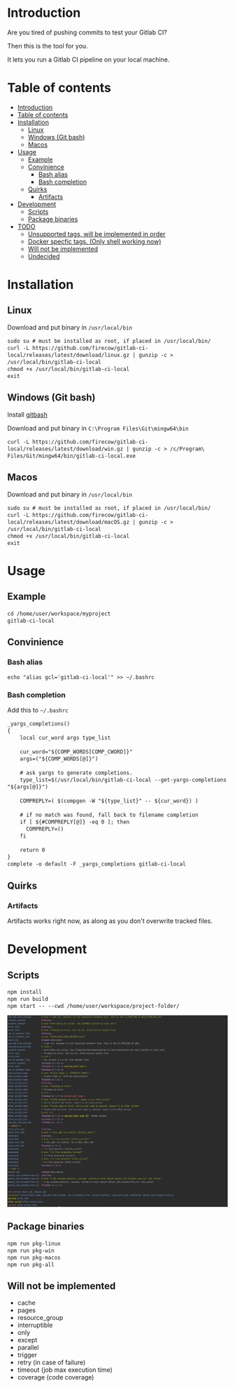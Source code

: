 # Introduction
Are you tired of pushing commits to test your Gitlab CI?

Then this is the tool for you.

It lets you run a Gitlab CI pipeline on your local machine.

# Table of contents
   * [Introduction](#introduction)
   * [Table of contents](#table-of-contents)
   * [Installation](#installation)
      * [Linux](#linux)
      * [Windows (Git bash)](#windows-git-bash)
      * [Macos](#macos)
   * [Usage](#usage)
      * [Example](#example)
      * [Convinience](#convinience)
         * [Bash alias](#bash-alias)
         * [Bash completion](#bash-completion)
      * [Quirks](#quirks)
         * [Artifacts](#artifacts)
   * [Development](#development)
      * [Scripts](#scripts)
      * [Package binaries](#package-binaries)
   * [TODO](#todo)
      * [Unsupported tags, will be implemented in order](#unsupported-tags-will-be-implemented-in-order)
      * [Docker specfic tags. (Only shell working now)](#docker-specfic-tags-only-shell-working-now)
      * [Will not be implemented](#will-not-be-implemented)
      * [Undecided](#undecided)

# Installation
## Linux
Download and put binary in `/usr/local/bin`

```
sudo su # must be installed as root, if placed in /usr/local/bin/
curl -L https://github.com/firecow/gitlab-ci-local/releases/latest/download/linux.gz | gunzip -c > /usr/local/bin/gitlab-ci-local
chmod +x /usr/local/bin/gitlab-ci-local
exit
```
    
## Windows (Git bash)
Install [gitbash](https://git-scm.com/downloads)

Download and put binary in `C:\Program Files\Git\mingw64\bin`

```
curl -L https://github.com/firecow/gitlab-ci-local/releases/latest/download/win.gz | gunzip -c > /c/Program\ Files/Git/mingw64/bin/gitlab-ci-local.exe
```

## Macos
Download and put binary in `/usr/local/bin`

```
sudo su # must be installed as root, if placed in /usr/local/bin/
curl -L https://github.com/firecow/gitlab-ci-local/releases/latest/download/macOS.gz | gunzip -c > /usr/local/bin/gitlab-ci-local
chmod +x /usr/local/bin/gitlab-ci-local
exit
```

# Usage
## Example

```
cd /home/user/workspace/myproject
gitlab-ci-local
```

## Convinience
### Bash alias
```
echo "alias gcl='gitlab-ci-local'" >> ~/.bashrc
```

### Bash completion

Add this to `~/.bashrc`
```
_yargs_completions()
{
    local cur_word args type_list

    cur_word="${COMP_WORDS[COMP_CWORD]}"
    args=("${COMP_WORDS[@]}")

    # ask yargs to generate completions.
    type_list=$(/usr/local/bin/gitlab-ci-local --get-yargs-completions "${args[@]}")

    COMPREPLY=( $(compgen -W "${type_list}" -- ${cur_word}) )

    # if no match was found, fall back to filename completion
    if [ ${#COMPREPLY[@]} -eq 0 ]; then
      COMPREPLY=()
    fi

    return 0
}
complete -o default -F _yargs_completions gitlab-ci-local
```

## Quirks
### Artifacts
Artifacts works right now, as along as you don't overwrite tracked files.

# Development
## Scripts
```
npm install
npm run build
npm start -- --cwd /home/user/workspace/project-folder/
```

![Alt text](/docs/images/development.png "Development output")

## Package binaries
```
npm run pkg-linux
npm run pkg-win
npm run pkg-macos
npm run pkg-all
```

## Will not be implemented
- cache
- pages
- resource_group
- interruptible
- only
- except
- parallel
- trigger
- retry (in case of failure)
- timeout (job max execution time)
- coverage (code coverage)
